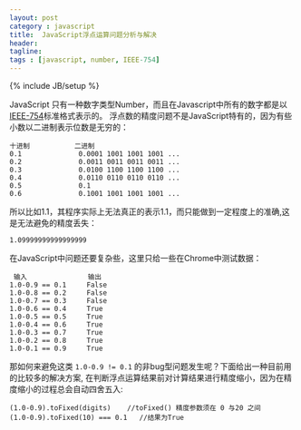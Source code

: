 ```yaml
---
layout: post
category : javascript
title:  JavaScript浮点运算问题分析与解决
header:
tagline:
tags : [javascript, number, IEEE-754]
---
```

{% include JB/setup %}

JavaScript 只有一种数字类型Number，而且在Javascript中所有的数字都是以[IEEE-754](http://zh.wikipedia.org/zh-cn/IEEE_754)标准格式表示的。
浮点数的精度问题不是JavaScript特有的，因为有些小数以二进制表示位数是无穷的：

    十进制           二进制
    0.1              0.0001 1001 1001 1001 ...
    0.2              0.0011 0011 0011 0011 ...
    0.3              0.0100 1100 1100 1100 ...
    0.4              0.0110 0110 0110 0110 ...
    0.5              0.1
    0.6              0.1001 1001 1001 1001 ...

所以比如1.1，其程序实际上无法真正的表示1.1，而只能做到一定程度上的准确,这是无法避免的精度丢失：

    1.09999999999999999

在JavaScript中问题还要复杂些，这里只给一些在Chrome中测试数据：

     输入               输出
    1.0-0.9 == 0.1     False
    1.0-0.8 == 0.2     False
    1.0-0.7 == 0.3     False
    1.0-0.6 == 0.4     True
    1.0-0.5 == 0.5     True
    1.0-0.4 == 0.6     True
    1.0-0.3 == 0.7     True
    1.0-0.2 == 0.8     True
    1.0-0.1 == 0.9     True

那如何来避免这类 ` 1.0-0.9 != 0.1 ` 的非bug型问题发生呢？下面给出一种目前用的比较多的解决方案,
在判断浮点运算结果前对计算结果进行精度缩小，因为在精度缩小的过程总会自动四舍五入:

    (1.0-0.9).toFixed(digits)    //toFixed() 精度参数须在 0 与20 之间
    (1.0-0.9).toFixed(10) === 0.1   //结果为True